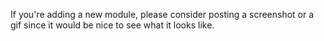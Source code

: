 If you're adding a new module, please consider posting a screenshot or a gif since it would be nice to see what it looks like.

